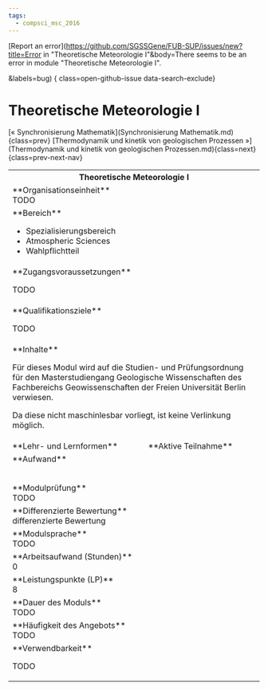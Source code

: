 ```yaml
---
tags:
  - compsci_msc_2016
---
```

[Report an error](https://github.com/SGSSGene/FUB-SUP/issues/new?title=Error in "Theoretische Meteorologie I"&body=There seems to be an error in module "Theoretische Meteorologie I".

<Describe here a slightly more detailed description of what is wrong>&labels=bug)
{ class=open-github-issue data-search-exclude}

# Theoretische Meteorologie I

[« Synchronisierung Mathematik](Synchronisierung Mathematik.md){class=prev}
[Thermodynamik und kinetik von geologischen Prozessen »](Thermodynamik und kinetik von geologischen Prozessen.md){class=next}
{class=prev-next-nav}

<table markdown id="moduledesc">
<tr markdown class="moduledesc_head"><th colspan="2">Theoretische Meteorologie I </th></tr>
<tr markdown><td colspan="2">**Organisationseinheit**   <br>TODO</td></tr>

<tr markdown><td colspan="2">**Bereich**<br>


- Spezialisierungsbereich
- Atmospheric Sciences
- Wahlpflichtteil

</td></tr>

<tr markdown><td colspan="2">**Zugangsvoraussetzungen** <br>

TODO

</td></tr>
<tr markdown><td colspan="2">**Qualifikationsziele**    <br>

TODO

</td></tr>
<tr markdown><td colspan="2">**Inhalte**                <br>

Für dieses Modul wird auf die Studien- und Prüfungsordnung für den
Masterstudiengang Geologische Wissenschaften des Fachbereichs Geowissenschaften der Freien Universität Berlin
verwiesen.

Da diese nicht maschinlesbar vorliegt, ist keine Verlinkung möglich.


</td></tr>

<tr markdown><td>**Lehr- und Lernformen**</td><td>**Aktive Teilnahme**</td></tr>
<tr markdown><td colspan="2">**Aufwand**                <br>
<table class="aufwand_table">
</table>

</td></tr>
<tr markdown><td colspan="2">**Modulprüfung**             <br>TODO

</td></tr>
<tr markdown><td colspan="2">**Differenzierte Bewertung** <br>differenzierte Bewertung

</td></tr>
<tr markdown><td colspan="2">**Modulsprache**             <br>TODO</td></tr>
<tr markdown><td colspan="2">**Arbeitsaufwand (Stunden)** <br>0</td></tr>
<tr markdown><td colspan="2">**Leistungspunkte (LP)**     <br>8</td></tr>
<tr markdown><td colspan="2">**Dauer des Moduls**         <br>TODO</td></tr>
<tr markdown><td colspan="2">**Häufigkeit des Angebots**  <br>TODO</td></tr>
<tr markdown><td colspan="2">**Verwendbarkeit**           <br>

TODO

</td></tr>

</table>

